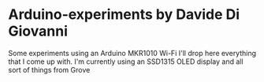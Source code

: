 # Arduino-experiments by Davide Di Giovanni
Some experiments using an Arduino MKR1010 Wi-Fi
I'll drop here everything that I come up with. I'm currently using an SSD1315 OLED display and all sort of things from Grove
